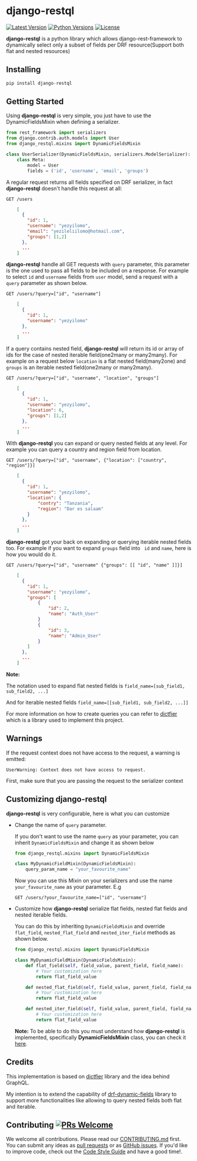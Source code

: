 # django-restql

[![Latest Version](https://img.shields.io/pypi/v/django-restql.svg)](https://pypi.org/project/django-restql/)
[![Python Versions](https://img.shields.io/pypi/pyversions/django-restql.svg)](https://pypi.org/project/django-restql/)
[![License](https://img.shields.io/pypi/l/django-restql.svg)](https://pypi.org/project/django-restql/)

**django-restql** is a python library which allows django-rest-framework to dynamically select only a subset of fields per DRF resource(Support both flat and nested resources)

## Installing

```python
pip install django-restql
```

## Getting Started
Using **django-restql** is very simple, you just have to use the DynamicFieldsMixin when defining a serializer.
```python
from rest_framework import serializers
from django.contrib.auth.models import User
from django_restql.mixins import DynamicFieldsMixin

class UserSerializer(DynamicFieldsMixin, serializers.ModelSerializer):
    class Meta:
        model = User
        fields = ('id', 'username', 'email', 'groups')
```

A regular request returns all fields specified on DRF serializer, in fact **django-restql** doesn't handle this request at all:

```GET /users```

``` json
    [
      {
        "id": 1,
        "username": "yezyilomo",
        "email": "yezileliilomo@hotmail.com",
        "groups": [1,2]
      },
      ...
    ]
```

**django-restql** handle all GET requests with ```query``` parameter, this parameter is the one used to pass all fields to be included on a response. For example to select ```id``` and ```username``` fields from ```user``` model, send a request with a ``` query``` parameter as shown below.

```GET /users/?query=["id", "username"]```

```json
    [
      {
        "id": 1,
        "username": "yezyilomo"
      },
      ...
    ]
```

If a query contains nested field, **django-restql** will return its id or array of ids for the case of nested iterable field(one2many or many2many). For example on a request below ```location``` is a flat nested field(many2one) and ```groups``` is an iterable nested field(one2many or many2many).

```GET /users/?query=["id", "username", "location", "groups"]```

```json
    [
      {
        "id": 1,
        "username": "yezyilomo",
        "location": 6,
        "groups": [1,2]
      },
      ...
    ]
```

With **django-restql** you can expand or query nested fields at any level. For example you can query a country and region field from location.

```GET /users/?query=["id", "username", {"location": ["country", "region"]}]```

```json
    [
      {
        "id": 1,
        "username": "yezyilomo",
        "location": {
            "contry": "Tanzania",
            "region": "Dar es salaam"
        }
      },
      ...
    ]
```

**django-restql** got your back on expanding or querying iterable nested fields too. For example if you want to expand ```groups``` field into ``` id``` and ```name```, here is how you would do it.

```GET /users/?query=["id", "username" {"groups": [[ "id", "name" ]]}]```

```json
    [
      {
        "id": 1,
        "username": "yezyilomo",
        "groups": [
            {
                "id": 2,
                "name": "Auth_User"
            }
            {
                "id": 3,
                "name": "Admin_User"
            }
        ]
      },
      ...
    ]
```

**Note:**

The notation used to expand flat nested fields is  ```field_name=[sub_field1, sub_field2, ...]```

And for iterable nested fields  ```field_name=[[sub_field1, sub_field2, ...]]```

For more information on how to create queries you can refer to [dictfier](https://github.com/yezyilomo/dictfier#how-dictfier-works) which is a library used to implement this project.

## Warnings
If the request context does not have access to the request, a warning is emitted:

```UserWarning: Context does not have access to request.```

First, make sure that you are passing the request to the serializer context

## Customizing django-restql
**django-restql**  is very configurable, here is what you can customize
* Change the name of ```query``` parameter.

    If you don't want to use the name ```query``` as your parameter, you can inherit ```DynamicFieldsMixin``` and change it as shown below
    ```python
    from django_restql.mixins import DynamicFieldsMixin

    class MyDynamicFieldMixin(DynamicFieldsMixin):
        query_param_name = "your_favourite_name"
     ```
     Now you can use this Mixin on your serializers and use the name ```your_favourite_name``` as your parameter. E.g

     ```GET /users/?your_favourite_name=["id", "username"]```

* Customize how **django-restql** serialize flat fields, nested flat fields and nested iterable fields.

    You can do this by inheriting ```DynamicFieldsMixin``` and override ```flat_field```, ```nested_flat_field``` and ```nested_iter_field``` methods as shown below.
    ```python
    from django_restql.mixins import DynamicFieldsMixin

    class MyDynamicFieldMixin(DynamicFieldsMixin):
        def flat_field(self, field_value, parent_field, field_name):
            # Your customization here
            return flat_field_value
    
        def nested_flat_field(self, field_value, parent_field, field_name):
            # Your customization here
            return flat_field_value
    
        def nested_iter_field(self, field_value, parent_field, field_name):
            # Your customization here
            return flat_field_value
    ```
    **Note:** To be able to do this you must understand how **django-restql** is implemented, specifically **DynamicFieldsMixin** class, you can check it [here](https://github.com/yezyilomo/django-restql/blob/master/django_restql/mixins.py).

## Credits
This implementation is based on [dictfier](https://github.com/yezyilomo/dictfier) library and the idea behind GraphQL. 

My intention is to extend the capability of [drf-dynamic-fields](https://github.com/dbrgn/drf-dynamic-fields) library to support more functionalities like allowing to query nested fields both flat and iterable.


## Contributing [![PRs Welcome](https://img.shields.io/badge/PRs-welcome-brightgreen.svg?style=flat-square)](http://makeapullrequest.com) 

We welcome all contributions. Please read our [CONTRIBUTING.md](https://github.com/yezyilomo/django-restql/blob/master/CONTRIBUTING.md) first. You can submit any ideas as [pull requests](https://github.com/yezyilomo/django-restql/pulls) or as [GitHub issues](https://github.com/yezyilomo/django-restql/issues). If you'd like to improve code, check out the [Code Style Guide](https://github.com/yezyilomo/django-restql/blob/master/CONTRIBUTING.md#styleguides) and have a good time!.

